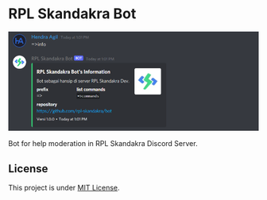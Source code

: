 # RPL Skandakra Bot

![Bot Information](docs/info-bot.png)

Bot for help moderation in RPL Skandakra Discord Server.

## License

This project is under [MIT License](LICENSE).
